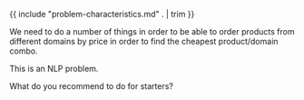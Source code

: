 
{{ include "problem-characteristics.md" . | trim }}

We need to do a number of things in order to be able to order products from different domains by price in order to find the cheapest product/domain combo.

This is an NLP problem.

What do you recommend to do for starters?

